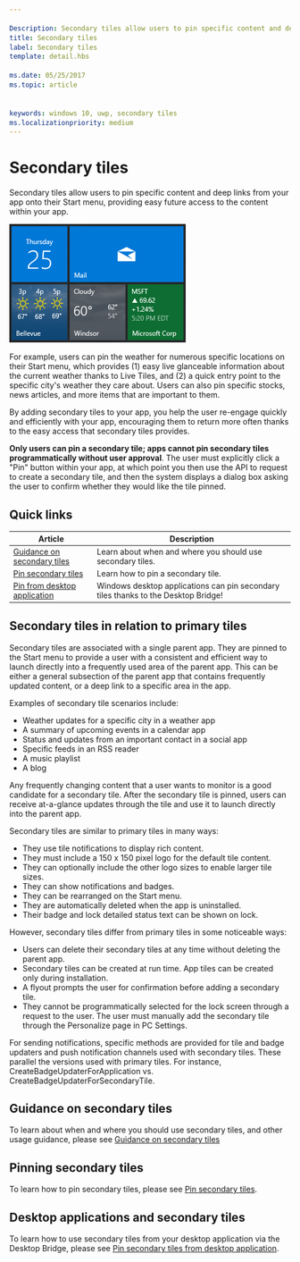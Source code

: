 ```yaml
---

Description: Secondary tiles allow users to pin specific content and deep links from your app onto their Start menu, providing easy future access to the content within your app.
title: Secondary tiles
label: Secondary tiles
template: detail.hbs

ms.date: 05/25/2017
ms.topic: article


keywords: windows 10, uwp, secondary tiles
ms.localizationpriority: medium
---
```


# Secondary tiles


Secondary tiles allow users to pin specific content and deep links from your app onto their Start menu, providing easy future access to the content within your app.

![Screenshot of secondary tiles](images/secondarytiles.png)

For example, users can pin the weather for numerous specific locations on their Start menu, which provides (1) easy live glanceable information about the current weather thanks to Live Tiles, and (2) a quick entry point to the specific city's weather they care about. Users can also pin specific stocks, news articles, and more items that are important to them.

By adding secondary tiles to your app, you help the user re-engage quickly and efficiently with your app, encouraging them to return more often thanks to the easy access that secondary tiles provides.

**Only users can pin a secondary tile; apps cannot pin secondary tiles programmatically without user approval**. The user must explicitly click a "Pin" button within your app, at which point you then use the API to request to create a secondary tile, and then the system displays a dialog box asking the user to confirm whether they would like the tile pinned.

## Quick links

| Article | Description |
| --- | --- |
| [Guidance on secondary tiles](secondary-tiles-guidance.md) | Learn about when and where you should use secondary tiles. |
| [Pin secondary tiles](secondary-tiles-pinning.md) | Learn how to pin a secondary tile. |
| [Pin from desktop application](secondary-tiles-desktop-pinning.md) | Windows desktop applications can pin secondary tiles thanks to the Desktop Bridge! |


## Secondary tiles in relation to primary tiles

Secondary tiles are associated with a single parent app. They are pinned to the Start menu to provide a user with a consistent and efficient way to launch directly into a frequently used area of the parent app. This can be either a general subsection of the parent app that contains frequently updated content, or a deep link to a specific area in the app.

Examples of secondary tile scenarios include:

* Weather updates for a specific city in a weather app
* A summary of upcoming events in a calendar app
* Status and updates from an important contact in a social app
* Specific feeds in an RSS reader
* A music playlist
* A blog

Any frequently changing content that a user wants to monitor is a good candidate for a secondary tile. After the secondary tile is pinned, users can receive at-a-glance updates through the tile and use it to launch directly into the parent app.

Secondary tiles are similar to primary tiles in many ways:

* They use tile notifications to display rich content.
* They must include a 150 x 150 pixel logo for the default tile content.
* They can optionally include the other logo sizes to enable larger tile sizes.
* They can show notifications and badges.
* They can be rearranged on the Start menu.
* They are automatically deleted when the app is uninstalled.
* Their badge and lock detailed status text can be shown on lock.

However, secondary tiles differ from primary tiles in some noticeable ways:

* Users can delete their secondary tiles at any time without deleting the parent app.
* Secondary tiles can be created at run time. App tiles can be created only during installation.
* A flyout prompts the user for confirmation before adding a secondary tile.
* They cannot be programmatically selected for the lock screen through a request to the user. The user must manually add the secondary tile through the Personalize page in PC Settings.

For sending notifications, specific methods are provided for tile and badge updaters and push notification channels used with secondary tiles. These parallel the versions used with primary tiles. For instance, CreateBadgeUpdaterForApplication vs. CreateBadgeUpdaterForSecondaryTile.


## Guidance on secondary tiles
To learn about when and where you should use secondary tiles, and other usage guidance, please see [Guidance on secondary tiles](secondary-tiles-guidance.md)


## Pinning secondary tiles
To learn how to pin secondary tiles, please see [Pin secondary tiles](secondary-tiles-pinning.md).


## Desktop applications and secondary tiles
To learn how to use secondary tiles from your desktop application via the Desktop Bridge, please see [Pin secondary tiles from desktop application](secondary-tiles-desktop-pinning.md).
